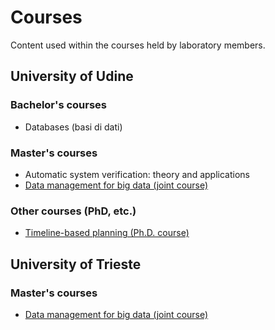 # Courses
Content used within the courses held by laboratory members.

## University of Udine
### Bachelor's courses
* Databases (basi di dati)

### Master's courses
* Automatic system verification: theory and applications
* [Data management for big data (joint course)](https://github.com/dslab-uniud/teaching/tree/main/courses/Data%20Management%20for%20Big%20Data)


### Other courses (PhD, etc.)
* [Timeline-based planning (Ph.D. course)](https://github.com/dslab-uniud/teaching/tree/main/courses/Timeline-based%20planning)

## University of Trieste
### Master's courses
* [Data management for big data (joint course)](https://github.com/dslab-uniud/teaching/tree/main/courses/Data%20Management%20for%20Big%20Data)
